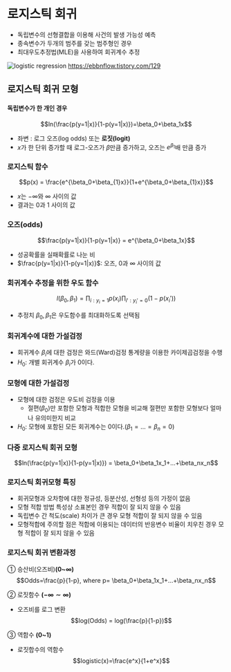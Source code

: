 # 로지스틱 회귀
- 독립변수의 선형결합을 이용해 사건의 발생 가능성 예측
- 종속변수가 두개의 범주를 갖는 범주형인 경우
- 최대우도추정법(MLE)을 사용하여 회귀계수 추정

![logistic regression](https://img1.daumcdn.net/thumb/R1280x0/?scode=mtistory2&fname=https%3A%2F%2Fblog.kakaocdn.net%2Fdn%2Fb6RYtA%2FbtqACP40kYg%2FyWYC5rbnWuDwCvbh09zyBK%2Fimg.png)
https://ebbnflow.tistory.com/129

## 로지스틱 회귀 모형

#### 독립변수가 한 개인 경우
$$ln(\frac{p(y=1|x)}{1-p(y=1|x)})=\beta_0+\beta_1x$$
- 좌변 : 로그 오즈(log odds) 또는 **로짓(logit)**
- $x$가 한 단위 증가할 때 로그-오즈가 $\beta$만큼 증가하고, 오즈는 $e^{\beta_1}$배 만큼 증가

### 로지스틱 함수
$$p(x) = \frac{e^{\beta_0+\beta_{1}x}}{1+e^{\beta_0+\beta_{1}x}}$$
- $x$는 $-\infty$와  $\infty$ 사이의 값
- 결과는 0과 1 사이의 값

### 오즈(odds)
$$\frac{p(y=1|x)}{1-p(y=1|x)} = e^{\beta_0+\beta_1x}$$
- 성공확률을 실패확률로 나눈 비
- $\frac{p(y=1|x)}{1-p(y=1|x)}$: 오즈, 0과 $\infty$ 사이의 값

### 회귀계수 추정을 위한 우도 함수
$$l(\beta_0, \beta_1)=\prod_{i:y_i=1}p(x_i)\prod_{i':y_i'=0}(1-p(x_i'))$$
- 추정치 $\beta_0, \beta_1$은 우도함수를 최대화하도록 선택됨

### 회귀계수에 대한 가설검정
- 회귀계수 $\beta_i$에 대한 검정은 와드(Ward)검정 통계량을 이용한 카이제곱검정을 수행
- $H_0$: 개별 회귀계수 $\beta_i$가 0이다.

### 모형에 대한 가설검정
- 모형에 대한 검정은 우도비 검정을 이용
    - 절편($\beta_0$)만 포함한 모형과 적합한 모형을 비교해 절편만 포함한 모형보다 얼마나 유의미한지 비교
- $H_0$: 모형에 포함된 모든 회귀계수는 0이다.($\beta_1=...=\beta_n=0$)

### 다중 로지스틱 회귀 모형
$$ln(\frac{p(y=1|x)}{1-p(y=1|x)}) = \beta_0+\beta_1x_1+...+\beta_nx_n$$


### 로지스틱 회귀모형 특징
- 회귀모형과 오차항에 대한 정규성, 등분산성, 선형성 등의 가정이 없음
- 모형 적합 방법 특성상 소표본인 경우 적합이 잘 되지 않을 수 있음
- 독립변수 간 척도(scale) 차이가 큰 경우 모형 적합이 잘 되지 않을 수 있음
- 모형적합에 주의할 점은 적합에 이용되는 데이터의 반응변수 비율이 치우친 경우 모형 적합이 잘 되지 않을 수 있음

### 로지스틱 회귀 변환과정
① 승산비(오즈비)**(0~$\infty$)**
$$Odds=\frac{p}{1-p}, where p= \beta_0+\beta_1x_1+...+\beta_nx_n$$

② 로짓함수 **($-\infty \sim \infty$)**
- 오즈비를 로그 변환
$$log(Odds) = log(\frac{p}{1-p})$$

③ 역함수 **(0~1)**
- 로짓합수의 역함수
$$logistic(x)=\frac{e^x}{1+e^x}$$